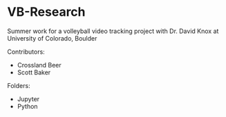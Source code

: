 # VB-Research
Summer work for a volleyball video tracking project with Dr. David Knox at University of Colorado, Boulder

Contributors:
* Crossland Beer
* Scott Baker

Folders:
* Jupyter
* Python
